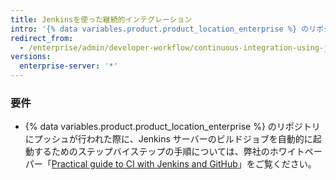 ```yaml
---
title: Jenkinsを使った継続的インテグレーション
intro: '{% data variables.product.product_location_enterprise %} のリポジトリにプッシュがあったときに、自動的に Jenkins サーバーのビルドジョブを実行させることができます。'
redirect_from:
  - /enterprise/admin/developer-workflow/continuous-integration-using-jenkins
versions:
  enterprise-server: '*'
---
```


### 要件

- {% data variables.product.product_location_enterprise %} のリポジトリにプッシュが行われた際に、Jenkins サーバーのビルドジョブを自動的に起動するためのステップバイステップの手順については、弊社のホワイトペーパー「[Practical guide to CI with Jenkins and GitHub](https://resources.github.com/whitepapers/practical-guide-to-CI-with-Jenkins-and-GitHub/)」をご覧ください。
